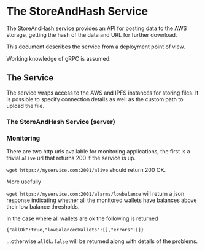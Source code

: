 # The StoreAndHash Service

The StoreAndHash service provides an API for posting data to the AWS storage, getting the hash of the data and URL for further download.

This document describes the service from a deployment point of view. 

Working knowledge of gRPC is assumed.

## The Service
The service wraps access to the AWS and IPFS instances for storing files.
It is possible to specify connection details as well as the custom path to upload the file.

### The StoreAndHash Service (server)

### Monitoring

There are two http urls available for monitoring applications, the first is a trivial `alive` url that returns 200 if the service is up.

`wget https://myservice.com:2001/alive` should return 200 OK.

More usefully

`wget https://myservice.com:2001/alarms/lowbalance` will return a json response indicating whether all the monitored
wallets have balances above their low balance thresholds.

In the case where all wallets are ok the following is returned

`{"allOk":true,"lowBalancedWallets":[],"errors":[]}`

...otherwise `allOk:false` will be returned along with details of the problems.

